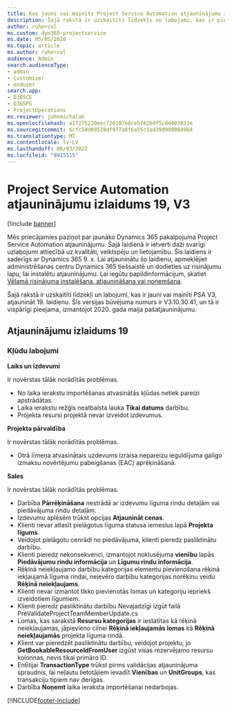 ```yaml
---
title: Kas jauns vai mainīts Project Service Automation atjauninājumu izlaidumā 19, V3
description: Šajā rakstā ir uzskaitīti līdzekļi un labojumi, kas ir pieejami project service automation atjaunināšanas laidienā 19, V3.
author: ruhercul
ms.custom: dyn365-projectservice
ms.date: 05/05/2020
ms.topic: article
ms.author: ruhercul
audience: Admin
search.audienceType:
- admin
- customizer
- enduser
search.app:
- D365CE
- D365PS
- ProjectOperations
ms.reviewer: johnmichalak
ms.openlocfilehash: a17275220eec726107e8ce5f82bdf5cdd403033e
ms.sourcegitcommit: 6cfc50d89528df977a8f6a55c1ad39d99800d9b4
ms.translationtype: MT
ms.contentlocale: lv-LV
ms.lasthandoff: 06/03/2022
ms.locfileid: "8915515"
---
```

# <a name="project-service-automation-update-release-19-v3"></a>Project Service Automation atjauninājumu izlaidums 19, V3

[!include [banner](../includes/psa-now-project-operations.md)]

Mēs priecājamies paziņot par jaunāko Dynamics 365 pakalpojuma Project Service Automation atjauninājumu. Šajā laidienā ir ietverti daži svarīgi uzlabojumi attiecībā uz kvalitāti, veiktspēju un lietojamību. Šis laidiens ir saderīgs ar Dynamics 365 9. x. Lai atjauninātu šo laidienu, apmeklējiet administrēšanas centru Dynamics 365 tiešsaistē un dodieties uz risinājumu lapu, lai instalētu atjauninājumu. Lai iegūtu papildinformācijum, skatiet [Vēlamā risinājuma instalēšana, atjaunināšana vai noņemšana](/power-platform/admin/install-remove-preferred-solution).

Šajā rakstā ir uzskaitīti līdzekļi un labojumi, kas ir jauni vai mainīti PSA V3, atjaunināt 19. laidienu. Šīs versijas būvējuma numurs ir V3.10.30.41, un tā ir vispārīgi pieejama, izmantojot 2020. gada maija pašatjauninājumu.

## <a name="update-release-19"></a>Atjauninājumu izlaidums 19

### <a name="bug-fixes"></a>Kļūdu labojumi

**Laiks un izdevumi**

Ir novērstas tālāk norādītās problēmas. 

- No laika ierakstu importēšanas atvasinātās kļūdas netiek pareizi apstrādātas.
- Laika ierakstu režģis neatbalsta lauka **Tikai datums** darbību.
- Projekta resursi projektā nevar izveidot izdevumus.

**Projekta pārvaldība**

Ir novērstas tālāk norādītās problēmas. 

-  Otrā līmeņa atvasinātais uzdevums izraisa nepareizu ieguldījuma galīgo izmaksu novērtējumu pabeigšanas (EAC) aprēķināšanā.

**Sales**

Ir novērstas tālāk norādītās problēmas. 

- Darbība **Pārrēķināšana** nestrādā ar izdevumu līguma rindu detaļām vai piedāvājuma rindu detaļām.
- Izdevumu aplēsēm trūkst opcijas **Atjaunināt cenas**.
-  Klienti nevar atlasīt pielāgotus līguma statusa iemeslus lapā **Projekta līgums**.
- Veidojot pielāgotu cenrādi no piedāvājuma, klienti pieredz pasliktinātu darbību.
- Klienti pieredz nekonsekvenci, izmantojot noklusējuma **vienību** lapās **Piedāvājumu rindu informācija** un **Līgumu rindu informācija**.
- Rēķinā neiekļaujamo darbību kategorijas elementu pievienošana rēķinā iekļaujamā līguma rindai, neievēro darbību kategorijas norēķinu veidu **Rēķinā neiekļaujams**.
- Klienti nevar izmantot tikko pievienotās lomas un kategoriju iepriekš izveidotiem līgumiem.
- Klienti pieredz pasliktinātu darbību Nevajadzīgi izgūt failā PreValidateProjectTeamMemberUpdate.cs
- Lomas, kas sarakstā **Resursu kategorijas** ir iestatītas kā rēķinā neiekļaujamas, jāpievieno cilnei **Rēķinā iekļaujamās lomas** kā **Rēķinā neiekļaujamās** projekta līguma rindā.
- Klient var pieredzēt pasliktinātu darbību, veidojot projektu, jo **GetBookableResourceIdFromUser** izgūst visas rezervējamo resursu kolonnas, nevis tikai primāro ID.
- Entītijai **TransactionType** trūkst pirms validācijas atjauninājuma spraudnis, lai neļautu lietotājiem ievadīt **Vienības** un **UnitGroups**, kas transakciju tipiem nav derīgas.
- Darbība **Noņemt** laika ieraksta importēšanai nedarbojas.


[!INCLUDE[footer-include](../includes/footer-banner.md)]
